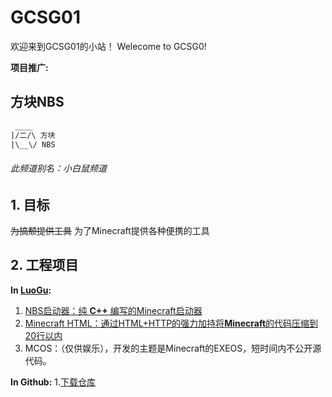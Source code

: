 # GCSG01
欢迎来到GCSG01的小站！
Welecome to GCSG0!

**项目推广:**
## 方块NBS

~~~txt
 ____
|/二/\ 方块
|\__\/ NBS
~~~
###### 此频道别名：小白鼠频道
## 1. 目标
  ~~为搞颓提供工具~~ 为了Minecraft提供各种便携的工具
## 2. 工程项目
**In [LuoGu](www.luogu.com.cn):**
1. [NBS启动器：纯 **C++** 编写的Minecraft启动器](https://www.luogu.com.cn/problem/T419583)
2. [Minecraft HTML：通过HTML+HTTP的强力加持将**Minecraft**的代码压缩到20行以内](https://www.luogu.com.cn/problem/T419580)
3. MCOS：（仅供娱乐），开发的主题是Minecraft的EXEOS，短时间内不公开源代码。


**In Github:**
1.[下载仓库](https://github.com/GCSG01/NBS)
